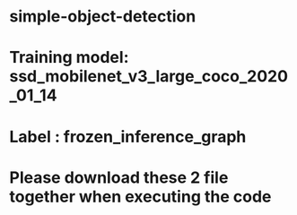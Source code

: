 # simple-object-detection
# Training model: ssd_mobilenet_v3_large_coco_2020_01_14
# Label : frozen_inference_graph
# Please download these 2 file together when executing the code
